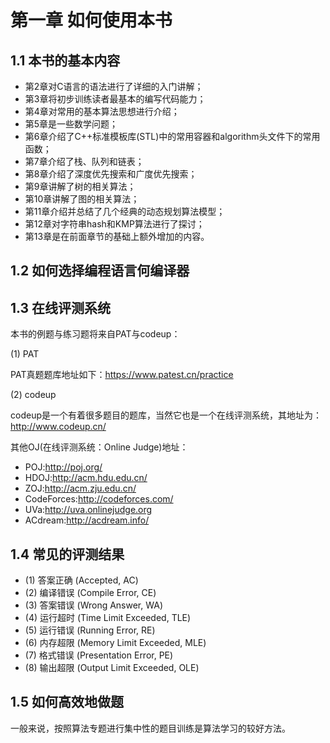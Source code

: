 # 第一章 如何使用本书

## 1.1 本书的基本内容

* 第2章对C语言的语法进行了详细的入门讲解；
* 第3章将初步训练读者最基本的编写代码能力；
* 第4章对常用的基本算法思想进行介绍；
* 第5章是一些数学问题；
* 第6章介绍了C++标准模板库(STL)中的常用容器和algorithm头文件下的常用函数；
* 第7章介绍了栈、队列和链表；
* 第8章介绍了深度优先搜索和广度优先搜索；
* 第9章讲解了树的相关算法；
* 第10章讲解了图的相关算法；
* 第11章介绍并总结了几个经典的动态规划算法模型；
* 第12章对字符串hash和KMP算法进行了探讨；
* 第13章是在前面章节的基础上额外增加的内容。

## 1.2 如何选择编程语言何编译器

## 1.3 在线评测系统

本书的例题与练习题将来自PAT与codeup：

(1) PAT

PAT真题题库地址如下：<https://www.patest.cn/practice>

(2) codeup

codeup是一个有着很多题目的题库，当然它也是一个在线评测系统，其地址为：<http://www.codeup.cn/>

其他OJ(在线评测系统：Online Judge)地址：

* POJ:<http://poj.org/>
* HDOJ:<http://acm.hdu.edu.cn/>
* ZOJ:<http://acm.zju.edu.cn/>
* CodeForces:<http://codeforces.com/>
* UVa:<http://uva.onlinejudge.org>
* ACdream:<http://acdream.info/>

## 1.4 常见的评测结果

* (1) 答案正确 (Accepted, AC)
* (2) 编译错误 (Compile Error, CE)
* (3) 答案错误 (Wrong Answer, WA)
* (4) 运行超时 (Time Limit Exceeded, TLE)
* (5) 运行错误 (Running Error, RE)
* (6) 内存超限 (Memory Limit Exceeded, MLE)
* (7) 格式错误 (Presentation Error, PE)
* (8) 输出超限 (Output Limit Exceeded, OLE)

## 1.5 如何高效地做题

一般来说，按照算法专题进行集中性的题目训练是算法学习的较好方法。
